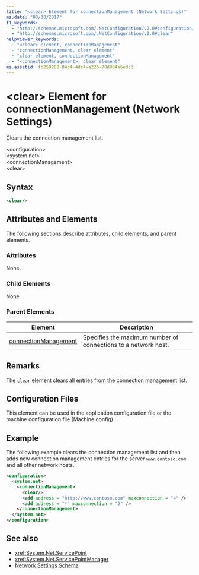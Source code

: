 ```yaml
---
title: "<clear> Element for connectionManagement (Network Settings)"
ms.date: "03/30/2017"
f1_keywords: 
  - "http://schemas.microsoft.com/.NetConfiguration/v2.0#configuration/system.net/connectionManagement/clear"
  - "http://schemas.microsoft.com/.NetConfiguration/v2.0#clear"
helpviewer_keywords: 
  - "<clear> element, connectionManagement"
  - "connectionManagement, clear element"
  - "clear element, connectionManagement"
  - "<connectionManagement>, clear element"
ms.assetid: fb259282-84c4-4dc4-a226-78d904a6edc3
---
```

# \<clear> Element for connectionManagement (Network Settings)
Clears the connection management list.  
  
 \<configuration>  
\<system.net>  
\<connectionManagement>  
\<clear>  
  
## Syntax  
  
```xml  
<clear/>  
```  
  
## Attributes and Elements  
 The following sections describe attributes, child elements, and parent elements.  
  
### Attributes  
 None.  
  
### Child Elements  
 None.  
  
### Parent Elements  
  
|**Element**|**Description**|  
|-----------------|---------------------|  
|[connectionManagement](../../../../../docs/framework/configure-apps/file-schema/network/connectionmanagement-element-network-settings.md)|Specifies the maximum number of connections to a network host.|  
  
## Remarks  
 The `clear` element clears all entries from the connection management list.  
  
## Configuration Files  
 This element can be used in the application configuration file or the machine configuration file (Machine.config).  
  
## Example  
 The following example clears the connection management list and then adds new connection management entries for the server `www.contoso.com` and all other network hosts.  
  
```xml  
<configuration>  
  <system.net>  
    <connectionManagement>  
      <clear/>  
      <add address = "http://www.contoso.com" maxconnection = "4" />  
      <add address = "*" maxconnection = "2" />  
    </connectionManagement>  
  </system.net>  
</configuration>  
```  
  
## See also
- <xref:System.Net.ServicePoint>
- <xref:System.Net.ServicePointManager>
- [Network Settings Schema](../../../../../docs/framework/configure-apps/file-schema/network/index.md)
